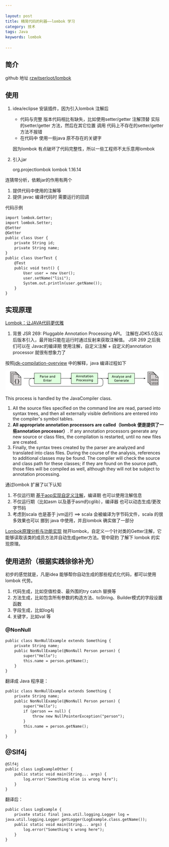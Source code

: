 ```yaml
---

layout: post
title: 精简代码的利器——lombok 学习
category: 技术
tags: Java
keywords: lombok

---
```


## 简介


github 地址 [rzwitserloot/lombok](https://github.com/rzwitserloot/lombok)

## 使用


1. idea/eclipse 安装插件，因为引入lombok 注解后

	* 代码与完整 版本代码相比有缺失，比如使用setter/getter 注解顶替 实际的setter/getter 方法，然后在其它位置 调用 代码上不存在的setter/getter 方法不报错
	* 在代码中 使用一些java 原不存在的关键字

	因为lombok 有点破坏了代码完整性，所以一些工程师不太乐意用lombok
	
2. 引入jar

	<dependency>
	    <groupId>org.projectlombok</groupId>
	    <artifactId>lombok</artifactId>
	    <version>1.16.14</version>
	</dependency>
	
连猜带分析，依赖jar的作用有两个

1. 提供代码中使用的注解等
2. 提供 javac 编译代码时 需要运行的回调

代码示例
	
	import lombok.Getter;
	import lombok.Setter;
	@Setter
	@Getter
	public class User {
	    private String id;
	    private String name;
	}
	public class UserTest {
	    @Test
	    public void test() {
	        User user = new User();
	        user.setName("lisi");
	        System.out.println(user.getName());
	    }
	}
	
## 实现原理

[Lombok：让JAVA代码更优雅](http://blog.didispace.com/java-lombok-1/)

1. 背景  JSR 269: Pluggable Annotation Processing API。 注解在JDK5.0及以后版本引入，最开始只能在运行时通过反射来获取注解值。 JSR 269 之后我们可以在 Javac的编译期 使用注解，自定义注解 + 自定义的annotation processor 就很有想象力了

按照[jdk-compilation-overview](http://openjdk.java.net/groups/compiler/doc/compilation-overview/index.html) 中的解释，java 编译过程如下

![](/public/upload/java/lombok_javac_flow.png)
	
This process is handled by the JavaCompiler class.

1. All the source files specified on the command line are read, parsed into syntax trees, and then all externally visible definitions are entered into the compiler's symbol tables.
2. **All appropriate annotation processors are called（lombok 便是提供了一些annotation processor）**. If any annotation processors generate any new source or class files, the compilation is restarted, until no new files are created.
3. Finally, the syntax trees created by the parser are analyzed and translated into class files. During the course of the analysis, references to additional classes may be found. The compiler will check the source and class path for these classes; if they are found on the source path, those files will be compiled as well, although they will not be subject to annotation processing.


通过lombok 扩展了以下认知

1. 不仅运行期 [基于aop实现自定义注解](http://qiankunli.github.io/2018/05/22/custom_annotaion.html)，编译期 也可以使用注解信息
2. 不仅运行期（比如asm 以及基于asm的cglib），编译器 也可以动态生成/更改字节码
3. 考虑到scala 也是基于 jvm运行 ==> scala 会被编译为字节码文件，scala 的很多效果也可以 挪到 java 中使用，并且lombok 确实做了一部分

[Lombok原理分析与功能实现](https://juejin.im/entry/5a390ba76fb9a0451e3fed7c) 抛开lombok，自定义一个针对类的Getter注解，它能够读取该类的成员方法并自动生成getter方法。管中窥豹 了解下 lombok 的实现原理。


## 使用进阶（根据实践徐徐补充）

初步的感觉就是，凡是idea 能够帮你自动生成的那些程式化代码，都可以使用lombok 代劳。

1. 代码生成，比如空值检查、最外围的try catch 替换等
2. 方法生成，比如包含所有参数的构造方法、toString、Builder模式的字段设置 函数
3. 字段生成，比如log4j
4. 关键字，比如val 等

### @NonNull

	public class NonNullExample extends Something {
	  	private String name;
	  	public NonNullExample(@NonNull Person person) {
	    	super("Hello");
	    	this.name = person.getName();
	  	}
	}

翻译成 Java 程序是：

	public class NonNullExample extends Something {
	  	private String name;
	  	public NonNullExample(@NonNull Person person) {
	    	super("Hello");
	    	if (person == null) {
	      		throw new NullPointerException("person");
	    	}
	    	this.name = person.getName();
	  	}
	}
	
## @Slf4j

	@Slf4j
	public class LogExampleOther {
	  	public static void main(String... args) {
	    	log.error("Something else is wrong here");
	  	}
	}

翻译后：	

	public class LogExample {
	  	private static final java.util.logging.Logger log = java.util.logging.Logger.getLogger(LogExample.class.getName());
	  	public static void main(String... args) {
	    	log.error("Something's wrong here");
	  	}
	}